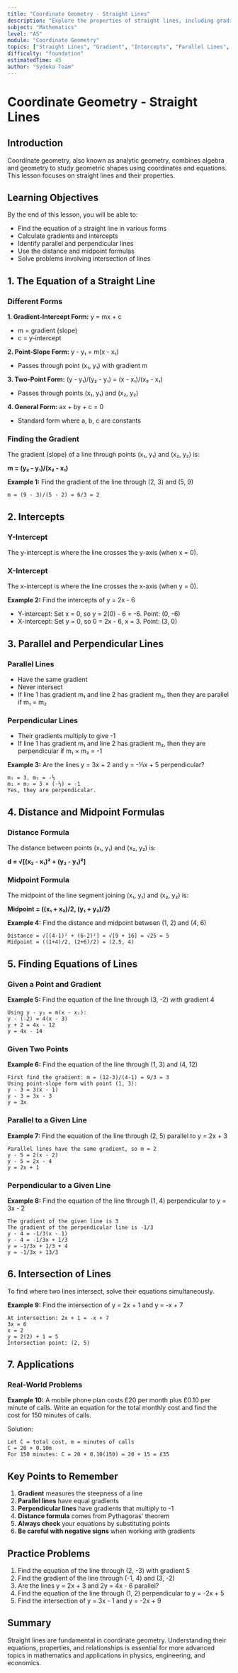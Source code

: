 ```yaml
---
title: "Coordinate Geometry - Straight Lines"
description: "Explore the properties of straight lines, including gradient, intercepts, parallel and perpendicular lines, and distance formulas."
subject: "Mathematics"
level: "AS"
module: "Coordinate Geometry"
topics: ["Straight Lines", "Gradient", "Intercepts", "Parallel Lines", "Perpendicular Lines", "Distance Formula"]
difficulty: "foundation"
estimatedTime: 45
author: "Sydeka Team"
---
```


# Coordinate Geometry - Straight Lines

## Introduction

Coordinate geometry, also known as analytic geometry, combines algebra and geometry to study geometric shapes using coordinates and equations. This lesson focuses on straight lines and their properties.

## Learning Objectives

By the end of this lesson, you will be able to:
- Find the equation of a straight line in various forms
- Calculate gradients and intercepts
- Identify parallel and perpendicular lines
- Use the distance and midpoint formulas
- Solve problems involving intersection of lines

## 1. The Equation of a Straight Line

### Different Forms

**1. Gradient-Intercept Form:** y = mx + c
- m = gradient (slope)
- c = y-intercept

**2. Point-Slope Form:** y - y₁ = m(x - x₁)
- Passes through point (x₁, y₁) with gradient m

**3. Two-Point Form:** (y - y₁)/(y₂ - y₁) = (x - x₁)/(x₂ - x₁)
- Passes through points (x₁, y₁) and (x₂, y₂)

**4. General Form:** ax + by + c = 0
- Standard form where a, b, c are constants

### Finding the Gradient

The gradient (slope) of a line through points (x₁, y₁) and (x₂, y₂) is:

**m = (y₂ - y₁)/(x₂ - x₁)**

**Example 1:** Find the gradient of the line through (2, 3) and (5, 9)
```
m = (9 - 3)/(5 - 2) = 6/3 = 2
```

## 2. Intercepts

### Y-Intercept
The y-intercept is where the line crosses the y-axis (when x = 0).

### X-Intercept
The x-intercept is where the line crosses the x-axis (when y = 0).

**Example 2:** Find the intercepts of y = 2x - 6
- Y-intercept: Set x = 0, so y = 2(0) - 6 = -6. Point: (0, -6)
- X-intercept: Set y = 0, so 0 = 2x - 6, x = 3. Point: (3, 0)

## 3. Parallel and Perpendicular Lines

### Parallel Lines
- Have the same gradient
- Never intersect
- If line 1 has gradient m₁ and line 2 has gradient m₂, then they are parallel if m₁ = m₂

### Perpendicular Lines
- Their gradients multiply to give -1
- If line 1 has gradient m₁ and line 2 has gradient m₂, then they are perpendicular if m₁ × m₂ = -1

**Example 3:** Are the lines y = 3x + 2 and y = -⅓x + 5 perpendicular?
```
m₁ = 3, m₂ = -⅓
m₁ × m₂ = 3 × (-⅓) = -1
Yes, they are perpendicular.
```

## 4. Distance and Midpoint Formulas

### Distance Formula
The distance between points (x₁, y₁) and (x₂, y₂) is:

**d = √[(x₂ - x₁)² + (y₂ - y₁)²]**

### Midpoint Formula
The midpoint of the line segment joining (x₁, y₁) and (x₂, y₂) is:

**Midpoint = ((x₁ + x₂)/2, (y₁ + y₂)/2)**

**Example 4:** Find the distance and midpoint between (1, 2) and (4, 6)
```
Distance = √[(4-1)² + (6-2)²] = √[9 + 16] = √25 = 5
Midpoint = ((1+4)/2, (2+6)/2) = (2.5, 4)
```

## 5. Finding Equations of Lines

### Given a Point and Gradient

**Example 5:** Find the equation of the line through (3, -2) with gradient 4
```
Using y - y₁ = m(x - x₁):
y - (-2) = 4(x - 3)
y + 2 = 4x - 12
y = 4x - 14
```

### Given Two Points

**Example 6:** Find the equation of the line through (1, 3) and (4, 12)
```
First find the gradient: m = (12-3)/(4-1) = 9/3 = 3
Using point-slope form with point (1, 3):
y - 3 = 3(x - 1)
y - 3 = 3x - 3
y = 3x
```

### Parallel to a Given Line

**Example 7:** Find the equation of the line through (2, 5) parallel to y = 2x + 3
```
Parallel lines have the same gradient, so m = 2
y - 5 = 2(x - 2)
y - 5 = 2x - 4
y = 2x + 1
```

### Perpendicular to a Given Line

**Example 8:** Find the equation of the line through (1, 4) perpendicular to y = 3x - 2
```
The gradient of the given line is 3
The gradient of the perpendicular line is -1/3
y - 4 = -1/3(x - 1)
y - 4 = -1/3x + 1/3
y = -1/3x + 1/3 + 4
y = -1/3x + 13/3
```

## 6. Intersection of Lines

To find where two lines intersect, solve their equations simultaneously.

**Example 9:** Find the intersection of y = 2x + 1 and y = -x + 7
```
At intersection: 2x + 1 = -x + 7
3x = 6
x = 2
y = 2(2) + 1 = 5
Intersection point: (2, 5)
```

## 7. Applications

### Real-World Problems

**Example 10:** A mobile phone plan costs £20 per month plus £0.10 per minute of calls. Write an equation for the total monthly cost and find the cost for 150 minutes of calls.

Solution:
```
Let C = total cost, m = minutes of calls
C = 20 + 0.10m
For 150 minutes: C = 20 + 0.10(150) = 20 + 15 = £35
```

## Key Points to Remember

1. **Gradient** measures the steepness of a line
2. **Parallel lines** have equal gradients
3. **Perpendicular lines** have gradients that multiply to -1
4. **Distance formula** comes from Pythagoras' theorem
5. **Always check** your equations by substituting points
6. **Be careful with negative signs** when working with gradients

## Practice Problems

1. Find the equation of the line through (2, -3) with gradient 5
2. Find the gradient of the line through (-1, 4) and (3, -2)
3. Are the lines y = 2x + 3 and 2y = 4x - 6 parallel?
4. Find the equation of the line through (1, 2) perpendicular to y = -2x + 5
5. Find the intersection of y = 3x - 1 and y = -2x + 9

## Summary

Straight lines are fundamental in coordinate geometry. Understanding their equations, properties, and relationships is essential for more advanced topics in mathematics and applications in physics, engineering, and economics.
